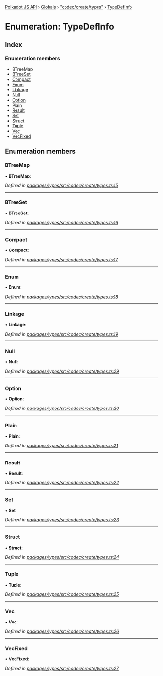 [Polkadot JS API](../README.md) › [Globals](../globals.md) › ["codec/create/types"](../modules/_codec_create_types_.md) › [TypeDefInfo](_codec_create_types_.typedefinfo.md)

# Enumeration: TypeDefInfo

## Index

### Enumeration members

* [BTreeMap](_codec_create_types_.typedefinfo.md#btreemap)
* [BTreeSet](_codec_create_types_.typedefinfo.md#btreeset)
* [Compact](_codec_create_types_.typedefinfo.md#compact)
* [Enum](_codec_create_types_.typedefinfo.md#enum)
* [Linkage](_codec_create_types_.typedefinfo.md#linkage)
* [Null](_codec_create_types_.typedefinfo.md#null)
* [Option](_codec_create_types_.typedefinfo.md#option)
* [Plain](_codec_create_types_.typedefinfo.md#plain)
* [Result](_codec_create_types_.typedefinfo.md#result)
* [Set](_codec_create_types_.typedefinfo.md#set)
* [Struct](_codec_create_types_.typedefinfo.md#struct)
* [Tuple](_codec_create_types_.typedefinfo.md#tuple)
* [Vec](_codec_create_types_.typedefinfo.md#vec)
* [VecFixed](_codec_create_types_.typedefinfo.md#vecfixed)

## Enumeration members

###  BTreeMap

• **BTreeMap**:

*Defined in [packages/types/src/codec/create/types.ts:15](https://github.com/polkadot-js/api/blob/5278138cc3/packages/types/src/codec/create/types.ts#L15)*

___

###  BTreeSet

• **BTreeSet**:

*Defined in [packages/types/src/codec/create/types.ts:16](https://github.com/polkadot-js/api/blob/5278138cc3/packages/types/src/codec/create/types.ts#L16)*

___

###  Compact

• **Compact**:

*Defined in [packages/types/src/codec/create/types.ts:17](https://github.com/polkadot-js/api/blob/5278138cc3/packages/types/src/codec/create/types.ts#L17)*

___

###  Enum

• **Enum**:

*Defined in [packages/types/src/codec/create/types.ts:18](https://github.com/polkadot-js/api/blob/5278138cc3/packages/types/src/codec/create/types.ts#L18)*

___

###  Linkage

• **Linkage**:

*Defined in [packages/types/src/codec/create/types.ts:19](https://github.com/polkadot-js/api/blob/5278138cc3/packages/types/src/codec/create/types.ts#L19)*

___

###  Null

• **Null**:

*Defined in [packages/types/src/codec/create/types.ts:29](https://github.com/polkadot-js/api/blob/5278138cc3/packages/types/src/codec/create/types.ts#L29)*

___

###  Option

• **Option**:

*Defined in [packages/types/src/codec/create/types.ts:20](https://github.com/polkadot-js/api/blob/5278138cc3/packages/types/src/codec/create/types.ts#L20)*

___

###  Plain

• **Plain**:

*Defined in [packages/types/src/codec/create/types.ts:21](https://github.com/polkadot-js/api/blob/5278138cc3/packages/types/src/codec/create/types.ts#L21)*

___

###  Result

• **Result**:

*Defined in [packages/types/src/codec/create/types.ts:22](https://github.com/polkadot-js/api/blob/5278138cc3/packages/types/src/codec/create/types.ts#L22)*

___

###  Set

• **Set**:

*Defined in [packages/types/src/codec/create/types.ts:23](https://github.com/polkadot-js/api/blob/5278138cc3/packages/types/src/codec/create/types.ts#L23)*

___

###  Struct

• **Struct**:

*Defined in [packages/types/src/codec/create/types.ts:24](https://github.com/polkadot-js/api/blob/5278138cc3/packages/types/src/codec/create/types.ts#L24)*

___

###  Tuple

• **Tuple**:

*Defined in [packages/types/src/codec/create/types.ts:25](https://github.com/polkadot-js/api/blob/5278138cc3/packages/types/src/codec/create/types.ts#L25)*

___

###  Vec

• **Vec**:

*Defined in [packages/types/src/codec/create/types.ts:26](https://github.com/polkadot-js/api/blob/5278138cc3/packages/types/src/codec/create/types.ts#L26)*

___

###  VecFixed

• **VecFixed**:

*Defined in [packages/types/src/codec/create/types.ts:27](https://github.com/polkadot-js/api/blob/5278138cc3/packages/types/src/codec/create/types.ts#L27)*
